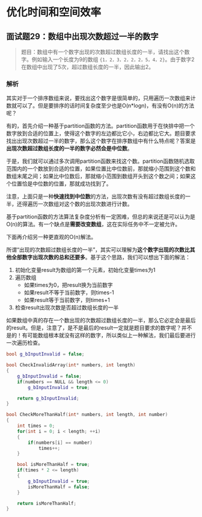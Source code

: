# 优化时间和空间效率

## 面试题29：数组中出现次数超过一半的数字

> 题目：数组中有一个数字出现的次数超过数组长度的一半，请找出这个数字。例如输入一个长度为9的数组 `{1，2，3，2，2，2，5，4，2}`。由于数字2在数组中出现了5次，超过数组长度的一半，因此输出2。

### 解析

其实对于一个排序数组来说，要找出这个数字是很简单的，只用遍历一次数组来计数就可以了。但是要排序的话时间复杂度至少也是O(n*logn)，有没有O(n)的方法呢？

有的，首先介绍一种基于partition函数的方法。partition函数用于在快排中把一个数字放到合适的位置上，使得这个数字的左边都比它小，右边都比它大。题目要求找出出现次数超过一半的数字，那么这个数字在排序数组中有什么特点呢？答案是**出现次数超过数组长度的一半的数字必然会是中位数**。

于是，我们就可以通过多次调用partition函数来找这个数。partition函数随机选取范围内的一个数放到合适的位置，如果位置比中位数前，那就缩小范围到这个数和数组末尾之间；如果比中位数后，那就缩小范围到数组开头到这个数之间；如果这个位置恰是中位数的位置，那就成功找到了。

注意，上面只是一种**快速找到中位数**的方法，出现次数有没有超过数组长度的一半，还得遍历一次数组对这个数的出现次数进行计数。

基于partition函数的方法算法复杂度分析有一定困难，但总的来说还是可以认为是O(n)的算法。有一个缺点是**需要改变数组**，这在实际任务中不一定被允许。

下面再介绍另一种更直观的O(n)解法。

所谓“出现的次数超过数组长度的一半”，其实可以理解为**这个数字出现的次数比其他全部数字出现次数的总和还要多**。基于这个思路，我们可以想出下面的解法：

1. 初始化变量result为数组的第一个元素，初始化变量times为1
2. 遍历数组
    - 如果times为0，把result换为当前数字
    - 如果result不等于当前数字，则times-1
    - 如果result等于当前数字，则times+1
3. 检查result出现次数是否超过数组长度的一半

如果数组中真的存在一个数出现的次数超过数组长度的一半，那么它必定会是最后的result。但是，注意了，是不是最后的result一定就是题目要求的数字呢？并不是的！有可能数组根本就没有这样的数字，所以类似上一种解法，我们最后要进行一次遍历检查。

```c++
bool g_bInputInvalid = false;

bool CheckInvalidArray(int* numbers, int length)
{
    g_bInputInvalid = false;
    if(numbers == NULL && length <= 0)
        g_bInputInvalid = true;

    return g_bInputInvalid;
}

bool CheckMoreThanHalf(int* numbers, int length, int number)
{
    int times = 0;
    for(int i = 0; i < length; ++i)
    {
        if(numbers[i] == number)
            times++;
    }

    bool isMoreThanHalf = true;
    if(times * 2 <= length)
    {
        g_bInputInvalid = true;
        isMoreThanHalf = false;
    }

    return isMoreThanHalf;
}
```

